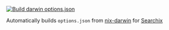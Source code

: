 [![Build darwin options.json](https://github.com/alanpearce/nix-darwin-options/actions/workflows/build-options.yml/badge.svg?event=schedule)](https://github.com/alanpearce/nix-darwin-options/actions/workflows/build-options.yml)

Automatically builds `options.json` from [nix-darwin](https://github.com/LnL7/nix-darwin/) for [Searchix](https://searchix.alanpearce.eu/options/darwin/search?from=github)
